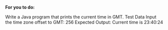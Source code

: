 **For you to do:**


Write a Java program that prints the current time in GMT.
Test Data
Input the time zone offset to GMT: 256
Expected Output:
Current time is 23:40:24